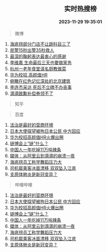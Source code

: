 <div align="center"><h2>实时热搜榜</h2><h4>2023-11-29 19:35:01</h4></div>

> 微博  

1. [海底捞部分门店不让跳科目三了](https://s.weibo.com/weibo?q=%23%E6%B5%B7%E5%BA%95%E6%8D%9E%E9%83%A8%E5%88%86%E9%97%A8%E5%BA%97%E4%B8%8D%E8%AE%A9%E8%B7%B3%E7%A7%91%E7%9B%AE%E4%B8%89%E4%BA%86%23&t=31&band_rank=1&Refer=top)<br />
2. [民警15秒出警35秒救人](https://s.weibo.com/weibo?q=%23%E6%B0%91%E8%AD%A615%E7%A7%92%E5%87%BA%E8%AD%A635%E7%A7%92%E6%95%91%E4%BA%BA%23&t=31&band_rank=2&Refer=top)<br />
3. [最深的鞠躬表达最衷心的感谢](https://s.weibo.com/weibo?q=%23%E6%9C%80%E6%B7%B1%E7%9A%84%E9%9E%A0%E8%BA%AC%E8%A1%A8%E8%BE%BE%E6%9C%80%E8%A1%B7%E5%BF%83%E7%9A%84%E6%84%9F%E8%B0%A2%23&t=31&band_rank=3&Refer=top)<br />
4. [李维嘉 生命最后三天也要做家务](https://s.weibo.com/weibo?q=%E6%9D%8E%E7%BB%B4%E5%98%89%20%E7%94%9F%E5%91%BD%E6%9C%80%E5%90%8E%E4%B8%89%E5%A4%A9%E4%B9%9F%E8%A6%81%E5%81%9A%E5%AE%B6%E5%8A%A1&t=31&band_rank=4&Refer=top)<br />
5. [杭州一老年食堂请名厨教做菜](https://s.weibo.com/weibo?q=%23%E6%9D%AD%E5%B7%9E%E4%B8%80%E8%80%81%E5%B9%B4%E9%A3%9F%E5%A0%82%E8%AF%B7%E5%90%8D%E5%8E%A8%E6%95%99%E5%81%9A%E8%8F%9C%23&t=31&band_rank=5&Refer=top)<br />
6. [华为校招 高颜值HR](https://s.weibo.com/weibo?q=%E5%8D%8E%E4%B8%BA%E6%A0%A1%E6%8B%9B%20%E9%AB%98%E9%A2%9C%E5%80%BCHR&t=31&band_rank=6&Refer=top)<br />
7. [俯瞰在红色记忆深处的北京建筑](https://s.weibo.com/weibo?q=%23%E4%BF%AF%E7%9E%B0%E5%9C%A8%E7%BA%A2%E8%89%B2%E8%AE%B0%E5%BF%86%E6%B7%B1%E5%A4%84%E7%9A%84%E5%8C%97%E4%BA%AC%E5%BB%BA%E7%AD%91%23&t=31&band_rank=7&Refer=top)<br />
8. [李连杰采访 死后不立碑不办丧事](https://s.weibo.com/weibo?q=%E6%9D%8E%E8%BF%9E%E6%9D%B0%E9%87%87%E8%AE%BF%20%E6%AD%BB%E5%90%8E%E4%B8%8D%E7%AB%8B%E7%A2%91%E4%B8%8D%E5%8A%9E%E4%B8%A7%E4%BA%8B&t=31&band_rank=8&Refer=top)<br />
9. [滴滴致歉补偿券领不了](https://s.weibo.com/weibo?q=%23%E6%BB%B4%E6%BB%B4%E8%87%B4%E6%AD%89%E8%A1%A5%E5%81%BF%E5%88%B8%E9%A2%86%E4%B8%8D%E4%BA%86%23&t=31&band_rank=9&Refer=top)<br />

> 知乎  


> 百度  

1. [法治是最好的营商环境](https://www.baidu.com/s?wd=%E6%B3%95%E6%B2%BB%E6%98%AF%E6%9C%80%E5%A5%BD%E7%9A%84%E8%90%A5%E5%95%86%E7%8E%AF%E5%A2%83&sa=fyb_news&rsv_dl=fyb_news)<br />
2. [日本大使探望被拘日本公民 中方回应](https://www.baidu.com/s?wd=%E6%97%A5%E6%9C%AC%E5%A4%A7%E4%BD%BF%E6%8E%A2%E6%9C%9B%E8%A2%AB%E6%8B%98%E6%97%A5%E6%9C%AC%E5%85%AC%E6%B0%91+%E4%B8%AD%E6%96%B9%E5%9B%9E%E5%BA%94&sa=fyb_news&rsv_dl=fyb_news)<br />
3. [华为校招高颜值HR火爆出圈](https://www.baidu.com/s?wd=%E5%8D%8E%E4%B8%BA%E6%A0%A1%E6%8B%9B%E9%AB%98%E9%A2%9C%E5%80%BCHR%E7%81%AB%E7%88%86%E5%87%BA%E5%9C%88&sa=fyb_news&rsv_dl=fyb_news)<br />
4. [链博会上“链”什么？](https://www.baidu.com/s?wd=%E9%93%BE%E5%8D%9A%E4%BC%9A%E4%B8%8A%E2%80%9C%E9%93%BE%E2%80%9D%E4%BB%80%E4%B9%88%EF%BC%9F&sa=fyb_news&rsv_dl=fyb_news)<br />
5. [中国人一年吃掉11万吨辣条](https://www.baidu.com/s?wd=%E4%B8%AD%E5%9B%BD%E4%BA%BA%E4%B8%80%E5%B9%B4%E5%90%83%E6%8E%8911%E4%B8%87%E5%90%A8%E8%BE%A3%E6%9D%A1&sa=fyb_news&rsv_dl=fyb_news)<br />
6. [媒体：从阿里云到滴滴的崩溃一夜](https://www.baidu.com/s?wd=%E5%AA%92%E4%BD%93%EF%BC%9A%E4%BB%8E%E9%98%BF%E9%87%8C%E4%BA%91%E5%88%B0%E6%BB%B4%E6%BB%B4%E7%9A%84%E5%B4%A9%E6%BA%83%E4%B8%80%E5%A4%9C&sa=fyb_news&rsv_dl=fyb_news)<br />
7. [海底捞员工称学舞蹈压力大](https://www.baidu.com/s?wd=%E6%B5%B7%E5%BA%95%E6%8D%9E%E5%91%98%E5%B7%A5%E7%A7%B0%E5%AD%A6%E8%88%9E%E8%B9%88%E5%8E%8B%E5%8A%9B%E5%A4%A7&sa=fyb_news&rsv_dl=fyb_news)<br />
8. [司机载乘客冰面漂移 双双坠入江底](https://www.baidu.com/s?wd=%E5%8F%B8%E6%9C%BA%E8%BD%BD%E4%B9%98%E5%AE%A2%E5%86%B0%E9%9D%A2%E6%BC%82%E7%A7%BB+%E5%8F%8C%E5%8F%8C%E5%9D%A0%E5%85%A5%E6%B1%9F%E5%BA%95&sa=fyb_news&rsv_dl=fyb_news)<br />
9. [支原体肺炎是新冠变异？](https://www.baidu.com/s?wd=%E6%94%AF%E5%8E%9F%E4%BD%93%E8%82%BA%E7%82%8E%E6%98%AF%E6%96%B0%E5%86%A0%E5%8F%98%E5%BC%82%EF%BC%9F&sa=fyb_news&rsv_dl=fyb_news)<br />

> 哔哩哔哩  

1. [法治是最好的营商环境](https://www.baidu.com/s?wd=%E6%B3%95%E6%B2%BB%E6%98%AF%E6%9C%80%E5%A5%BD%E7%9A%84%E8%90%A5%E5%95%86%E7%8E%AF%E5%A2%83&sa=fyb_news&rsv_dl=fyb_news)<br />
2. [日本大使探望被拘日本公民 中方回应](https://www.baidu.com/s?wd=%E6%97%A5%E6%9C%AC%E5%A4%A7%E4%BD%BF%E6%8E%A2%E6%9C%9B%E8%A2%AB%E6%8B%98%E6%97%A5%E6%9C%AC%E5%85%AC%E6%B0%91+%E4%B8%AD%E6%96%B9%E5%9B%9E%E5%BA%94&sa=fyb_news&rsv_dl=fyb_news)<br />
3. [华为校招高颜值HR火爆出圈](https://www.baidu.com/s?wd=%E5%8D%8E%E4%B8%BA%E6%A0%A1%E6%8B%9B%E9%AB%98%E9%A2%9C%E5%80%BCHR%E7%81%AB%E7%88%86%E5%87%BA%E5%9C%88&sa=fyb_news&rsv_dl=fyb_news)<br />
4. [链博会上“链”什么？](https://www.baidu.com/s?wd=%E9%93%BE%E5%8D%9A%E4%BC%9A%E4%B8%8A%E2%80%9C%E9%93%BE%E2%80%9D%E4%BB%80%E4%B9%88%EF%BC%9F&sa=fyb_news&rsv_dl=fyb_news)<br />
5. [中国人一年吃掉11万吨辣条](https://www.baidu.com/s?wd=%E4%B8%AD%E5%9B%BD%E4%BA%BA%E4%B8%80%E5%B9%B4%E5%90%83%E6%8E%8911%E4%B8%87%E5%90%A8%E8%BE%A3%E6%9D%A1&sa=fyb_news&rsv_dl=fyb_news)<br />
6. [媒体：从阿里云到滴滴的崩溃一夜](https://www.baidu.com/s?wd=%E5%AA%92%E4%BD%93%EF%BC%9A%E4%BB%8E%E9%98%BF%E9%87%8C%E4%BA%91%E5%88%B0%E6%BB%B4%E6%BB%B4%E7%9A%84%E5%B4%A9%E6%BA%83%E4%B8%80%E5%A4%9C&sa=fyb_news&rsv_dl=fyb_news)<br />
7. [海底捞员工称学舞蹈压力大](https://www.baidu.com/s?wd=%E6%B5%B7%E5%BA%95%E6%8D%9E%E5%91%98%E5%B7%A5%E7%A7%B0%E5%AD%A6%E8%88%9E%E8%B9%88%E5%8E%8B%E5%8A%9B%E5%A4%A7&sa=fyb_news&rsv_dl=fyb_news)<br />
8. [司机载乘客冰面漂移 双双坠入江底](https://www.baidu.com/s?wd=%E5%8F%B8%E6%9C%BA%E8%BD%BD%E4%B9%98%E5%AE%A2%E5%86%B0%E9%9D%A2%E6%BC%82%E7%A7%BB+%E5%8F%8C%E5%8F%8C%E5%9D%A0%E5%85%A5%E6%B1%9F%E5%BA%95&sa=fyb_news&rsv_dl=fyb_news)<br />
9. [支原体肺炎是新冠变异？](https://www.baidu.com/s?wd=%E6%94%AF%E5%8E%9F%E4%BD%93%E8%82%BA%E7%82%8E%E6%98%AF%E6%96%B0%E5%86%A0%E5%8F%98%E5%BC%82%EF%BC%9F&sa=fyb_news&rsv_dl=fyb_news)<br />
